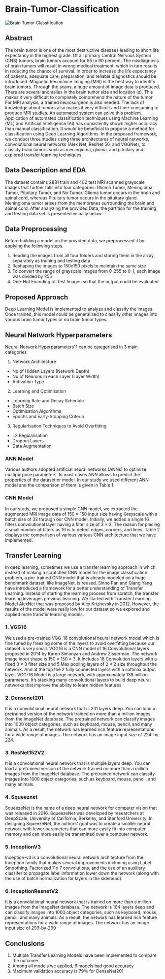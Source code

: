 # Brain-Tumor-Classification

![Brain Tumor Classification](https://user-images.githubusercontent.com/81551950/149251288-6f45a8be-1027-4e6c-b910-b29dfc3aacbc.png)

## Abstract

The brain tumor is one of the most destructive diseases leading to short life expectancy in the highest grade. Of all primary Central Nervous System (CNS) tumors, brain tumors account for 85 to 90 percent. The misdiagnosis of brain tumors will result in wrong medical treatment, which in turn results in reducing the chance of survival. In order to increase the life expectancy of patients, adequate care, preparation, and reliable diagnostics should be introduced. Magnetic Resonance Imaging (MRI) is the best way to identify brain tumors. Through the scans, a huge amount of image data is produced. There are several anomalies in the brain tumor size and location (s). This makes it very difficult to completely comprehend the nature of the tumor. For MRI analysis, a trained neurosurgeon is also needed. The lack of knowledge about tumors also makes it very difficult and time-consuming to produce MRI studies. An automated system can solve this problem. Application of automated classification techniques using Machine Learning (ML) and Artificial Intelligence (AI) has consistently shown higher accuracy than manual classification. It would be beneficial to propose a method for classification using Deep Learning Algorithms. In the proposed framework, we conduct three studies using three architectures of neural networks, convolutional neural networks (Alex Net, ResNet 50, and VGGNet), to classify brain tumors such as meningioma, glioma, and pituitary and explored transfer learning techniques.


## Data Description and EDA

The dataset contains 2881 train and 402 test MRI scanned grayscale images that further falls into four categories: Glioma Tumor, Meningioma Tumor, Pituitary Tumor, and No Tumor. Glioma tumor occurs in the brain and spinal cord, whereas Pituitary tumor occurs in the pituitary gland. Meningioma tumor arises from the membranes surrounding the brain and spinal cord. After analyzing the provided Data, the partition for the training and testing data set is presented visually below.



## Data Preprocessing

Before building a model on the provided data, we preprocessed it by applying the following steps.
1. Reading the images from all four folders and storing them in the array, separately as training and testing data
2. Reshaping the images to 150x150 pixels to maintain the same size
3. To convert the range of grayscale images from 0-255 to 0-1, each image was divided by 255
4. One-Hot Encoding of Test Images so that the output could be evaluated



## Proposed Approach
Deep Learning Model is implemented to analyze and classify the images. Once trained, this model could be generalized to classify other images into various brain tumor types or no brain tumor types.

## Neural Network Hyperparameters
Neural Network Hyperparameters11 can be categorised in 3 main categories
1. Network Architecture
* No of Hidden Layers (Network Depth)
* No of Neurons in each Layer (Layer Width)
* Activation Type

2. Learning and Optimisation
* Learning Rate and Decay Schedule
* Batch Size
* Optimisation Algorithms
* Epochs and Early-Stopping Criteria

3. Regularisation Techniques to Avoid Overfitting
* L2 Regularisation
* Dropout Layers
* Data Augmentation



### ANN Model
Various authors adopted artificial neural networks (ANNs) to optimize multipurpose parameters. In most cases ANN
allows to predict the properties of the dataset or model. In our study we used different ANN model and the comparison
of them is given in Table 1.

### CNN Model
In our study, we proposed a simple CNN model, we extracted the augmented MRI image data of 150 × 150 input size
having Greyscale with a batch size of 32 through our CNN model. Initially, we added a single 16 filters convolutional
layer having a filter size of 3 × 3. The reason for placing a small number of filters as 16 is to detect edges, corners,
and lines. Table 2 displays the comparison of various various CNN architecture that we have implemented.





## Transfer Learning
In deep learning, sometimes we use a transfer learning approach in which instead of making a scratched CNN model for the image classification problem, a pre-trained CNN model that is already modeled on a huge benchmark dataset, like ImageNet, is reused. Sinno Pan and Qiang Yang have introduced a framework for a better understanding of Transfer Learning. Instead of starting the learning process from scratch, the transfer learning leverages previous learning. We started with Transfer Learning Model AlexNet that was proposed by Alex Krizhevsky in 2012. However, the results of the model were really low for our dataset so we explored and applied more transfer learning models.

### 1. VGG16
We used a pre-trained VGG-16 convolutional neural network model which is fine tuned by freezing some of the layers to avoid overfitting because our dataset is very small. VGG16 is a CNN model of 16 Convolutional layers proposed in 2014 by Karen Simonyan and Andrew Zisserman. The network image input shape is 150 × 150 × 3. It includes 16 Convolution layers with a fixed 3 × 3 filter size and 5 Max pooling layers of 2 × 2 size throughout the network. And at the top the 2 fully connected layers with a softmax output layer. VGG-16 Model is a large network, with approximately 138 million parameters. It’s stacking many convolutional layers to build deep neural networks that improve the ability to learn hidden features.

### 2. Densenet201
It is a convolutional neural network that is 201 layers deep. You can load a pretrained version of the network trained on more than a million images from the ImageNet database. The pretrained network can classify images into 1000 object categories, such as keyboard, mouse, pencil, and many animals. As a result, the network has learned rich feature representations for a wide range of images. The network has an image input size of 224-by-224.


### 3. ResNet152V2
It is a convolutional neural network that is multiple layers deep. You can load a pretrained version of the network trained on more than a million images from the ImageNet database. The pretrained network can classify images into 1000 object categories, such as keyboard, mouse, pencil, and many animals.

### 4. Squeeznet
SqueezeNet is the name of a deep neural network for computer vision that was released in 2016. SqueezeNet was developed by researchers at DeepScale, University of California, Berkeley, and Stanford University. In designing SqueezeNet, the authors' goal was to create a smaller neural network with fewer parameters that can more easily fit into computer memory and can more easily be transmitted over a computer network.

### 5. InceptionV3
Inception-v3 is a convolutional neural network architecture from the Inception family that makes several improvements including using Label Smoothing, Factorized 7 x 7 convolutions, and the use of an auxiliary classifer to propagate label information lower down the network (along with the use of batch normalization for layers in the sidehead).

### 6. InceptionResnetV2
It is a convolutional neural network that is trained on more than a million images from the ImageNet database. The network is 164 layers deep and can classify images into 1000 object categories, such as keyboard, mouse, pencil, and many animals. As a result, the network has learned rich feature representations for a wide range of images. The network has an image input size of 299-by-299




## Conclusions
1. Multiple Transfer Learning Models have been implemented to compare the outcome
2. Among all models we applied, 6 models had good accuracy
3. Maximum validation accuracy is 79% for DenseNet201
